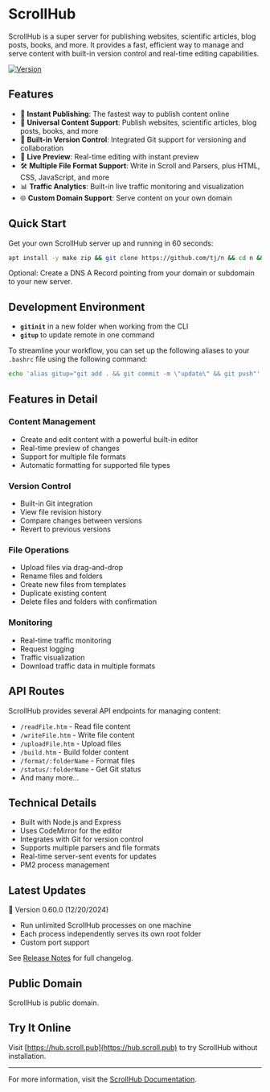 # ScrollHub

ScrollHub is a super server for publishing websites, scientific articles, blog posts, books, and more. It provides a fast, efficient way to manage and serve content with built-in version control and real-time editing capabilities.

[![Version](https://img.shields.io/badge/version-0.60.0-blue.svg)](https://hub.scroll.pub)

## Features

- 🚀 **Instant Publishing**: The fastest way to publish content online
- 📝 **Universal Content Support**: Publish websites, scientific articles, blog posts, books, and more
- 🔄 **Built-in Version Control**: Integrated Git support for versioning and collaboration
- 🎨 **Live Preview**: Real-time editing with instant preview
- 🛠️ **Multiple File Format Support**: Write in Scroll and Parsers, plus HTML, CSS, JavaScript, and more
- 📊 **Traffic Analytics**: Built-in live traffic monitoring and visualization
- 🌐 **Custom Domain Support**: Serve content on your own domain

## Quick Start

Get your own ScrollHub server up and running in 60 seconds:

```bash
apt install -y make zip && git clone https://github.com/tj/n && cd n && make install && n latest && cd && git config --global user.name "ScrollHub" && git config --global user.email "scrollhub@scroll.pub" && git clone https://github.com/breck7/ScrollHub && cd ScrollHub && npm install . && npm install scroll-cli pm2 prettier -g && npm install -g . && git config --global receive.denyCurrentBranch updateInstead && cd && pm2 start ~/ScrollHub/server.js --node-args="--max-old-space-size=4096" --log ~/ScrollHub/pm2.log && pm2 startup && pm2 save
```

Optional: Create a DNS A Record pointing from your domain or subdomain to your new server.

## Development Environment

- **`gitinit`** in a new folder when working from the CLI
- **`gitup`** to update remote in one command

To streamline your workflow, you can set up the following aliases to your `.bashrc` file using the following command:

```bash
echo 'alias gitup="git add . && git commit -m \"update\" && git push"' >> ~/.bashrc && echo 'alias gitinit="git init && git add . && git commit -m \"init\""' >> ~/.bashrc
```

## Features in Detail

### Content Management

- Create and edit content with a powerful built-in editor
- Real-time preview of changes
- Support for multiple file formats
- Automatic formatting for supported file types

### Version Control

- Built-in Git integration
- View file revision history
- Compare changes between versions
- Revert to previous versions

### File Operations

- Upload files via drag-and-drop
- Rename files and folders
- Create new files from templates
- Duplicate existing content
- Delete files and folders with confirmation

### Monitoring

- Real-time traffic monitoring
- Request logging
- Traffic visualization
- Download traffic data in multiple formats

## API Routes

ScrollHub provides several API endpoints for managing content:

- `/readFile.htm` - Read file content
- `/writeFile.htm` - Write file content
- `/uploadFile.htm` - Upload files
- `/build.htm` - Build folder content
- `/format/:folderName` - Format files
- `/status/:folderName` - Get Git status
- And many more...

## Technical Details

- Built with Node.js and Express
- Uses CodeMirror for the editor
- Integrates with Git for version control
- Supports multiple parsers and file formats
- Real-time server-sent events for updates
- PM2 process management

## Latest Updates

🎉 Version 0.60.0 (12/20/2024)

- Run unlimited ScrollHub processes on one machine
- Each process independently serves its own root folder
- Custom port support

See [Release Notes](https://hub.scroll.pub/releaseNotes.html) for full changelog.

## Public Domain

ScrollHub is public domain.

## Try It Online

Visit [https://hub.scroll.pub](https://hub.scroll.pub) to try ScrollHub without installation.

---

For more information, visit the [ScrollHub Documentation](https://hub.scroll.pub).
